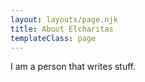 ```yaml
---
layout: layouts/page.njk
title: About Elcharitas
templateClass: page
---
```


I am a person that writes stuff.
